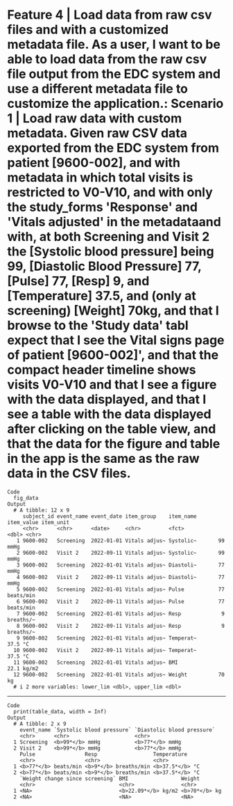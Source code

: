 # Feature 4 | Load data from raw csv files and with a customized metadata file. As a user, I want to be able to load data from the raw csv file output from the EDC system and use a different metadata file to customize the application.: Scenario 1 | Load raw data with custom metadata. Given raw CSV data exported from the EDC system from patient [9600-002], and with metadata in which total visits is restricted to V0-V10, and with only the study_forms 'Response' and 'Vitals adjusted' in the metadataand with, at both Screening and Visit 2 the [Systolic blood pressure] being 99, [Diastolic Blood Pressure] 77, [Pulse] 77, [Resp] 9, and [Temperature] 37.5, and (only at screening) [Weight] 70kg, and that I browse to the 'Study data' tabI expect that I see the Vital signs page of patient [9600-002]', and that the compact header timeline shows visits V0-V10 and that I see a figure with the data displayed, and that I see a table with the data displayed after clicking on the table view, and that the data for the figure and table in the app is the same as the raw data in the CSV files.

    Code
      fig_data
    Output
      # A tibble: 12 x 9
         subject_id event_name event_date item_group    item_name item_value item_unit
         <chr>      <chr>      <date>     <chr>         <fct>          <dbl> <chr>    
       1 9600-002   Screening  2022-01-01 Vitals adjus~ Systolic~       99   mmHg     
       2 9600-002   Visit 2    2022-09-11 Vitals adjus~ Systolic~       99   mmHg     
       3 9600-002   Screening  2022-01-01 Vitals adjus~ Diastoli~       77   mmHg     
       4 9600-002   Visit 2    2022-09-11 Vitals adjus~ Diastoli~       77   mmHg     
       5 9600-002   Screening  2022-01-01 Vitals adjus~ Pulse           77   beats/min
       6 9600-002   Visit 2    2022-09-11 Vitals adjus~ Pulse           77   beats/min
       7 9600-002   Screening  2022-01-01 Vitals adjus~ Resp             9   breaths/~
       8 9600-002   Visit 2    2022-09-11 Vitals adjus~ Resp             9   breaths/~
       9 9600-002   Screening  2022-01-01 Vitals adjus~ Temperat~       37.5 °C       
      10 9600-002   Visit 2    2022-09-11 Vitals adjus~ Temperat~       37.5 °C       
      11 9600-002   Screening  2022-01-01 Vitals adjus~ BMI             22.1 kg/m2    
      12 9600-002   Screening  2022-01-01 Vitals adjus~ Weight          70   kg       
      # i 2 more variables: lower_lim <dbl>, upper_lim <dbl>

---

    Code
      print(table_data, width = Inf)
    Output
      # A tibble: 2 x 9
        event_name `Systolic blood pressure` `Diastolic blood pressure`
        <chr>      <chr>                     <chr>                     
      1 Screening  <b>99*</b> mmHg           <b>77*</b> mmHg           
      2 Visit 2    <b>99*</b> mmHg           <b>77*</b> mmHg           
        Pulse                Resp                  Temperature    
        <chr>                <chr>                 <chr>          
      1 <b>77*</b> beats/min <b>9*</b> breaths/min <b>37.5*</b> °C
      2 <b>77*</b> beats/min <b>9*</b> breaths/min <b>37.5*</b> °C
        `Weight change since screening` BMI                 Weight       
        <chr>                           <chr>               <chr>        
      1 <NA>                            <b>22.09*</b> kg/m2 <b>70*</b> kg
      2 <NA>                            <NA>                <NA>         

